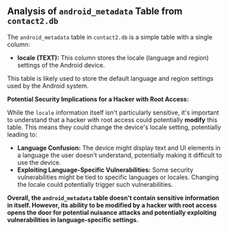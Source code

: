 ##  Analysis of `android_metadata` Table from `contact2.db`

The `android_metadata` table in `contact2.db` is a simple table with a single column:

* **locale (TEXT):** This column stores the locale (language and region) settings of the Android device.

This table is likely used to store the default language and region settings used by the Android system. 

**Potential Security Implications for a Hacker with Root Access:**

While the `locale` information itself isn't particularly sensitive, it's important to understand that a hacker with root access could potentially **modify** this table.  This means they could change the device's locale setting, potentially leading to:

* **Language Confusion:** The device might display text and UI elements in a language the user doesn't understand, potentially making it difficult to use the device.
* **Exploiting Language-Specific Vulnerabilities:** Some security vulnerabilities might be tied to specific languages or locales. Changing the locale could potentially trigger such vulnerabilities.

**Overall, the `android_metadata` table doesn't contain sensitive information in itself. However, its ability to be modified by a hacker with root access opens the door for potential nuisance attacks and potentially exploiting vulnerabilities in language-specific settings.** 
